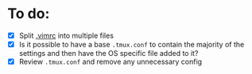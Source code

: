 # To do:

- [X] Split [.vimrc](./dotfiles/.vimrc) into multiple files
- [X] Is it possible to have a base `.tmux.conf` to contain the majority of the
  settings and then have the OS specific file added to it?
- [X] Review `.tmux.conf` and remove any unnecessary config
